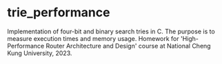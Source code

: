 # trie_performance
Implementation of four-bit and binary search tries in C. The purpose is to measure execution times and memory usage. Homework for 'High-Performance Router Architecture and Design' course at National Cheng Kung University, 2023.
